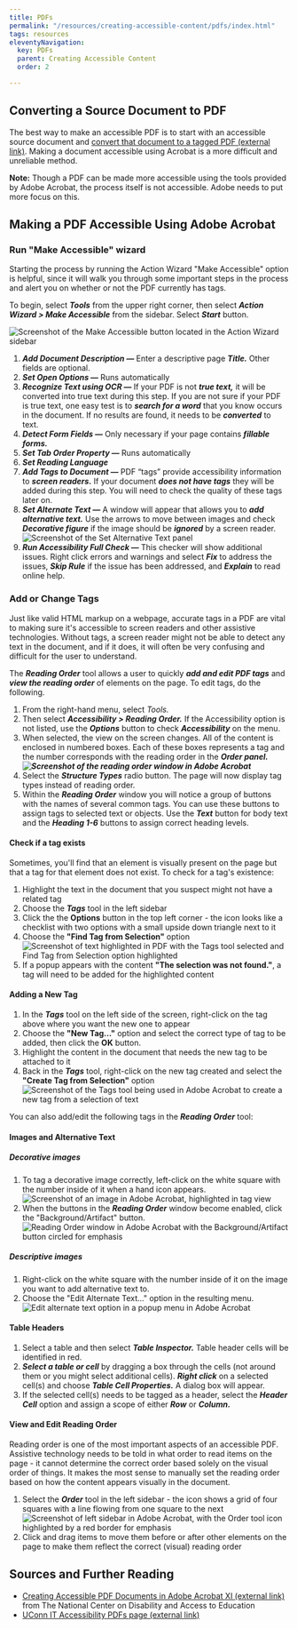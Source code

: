 ```yaml
---
title: PDFs
permalink: "/resources/creating-accessible-content/pdfs/index.html"
tags: resources
eleventyNavigation:
  key: PDFs
  parent: Creating Accessible Content
  order: 2

---
```

## Converting a Source Document to PDF

The best way to make an accessible PDF is to start with an accessible source document and [convert that document to a tagged PDF (external link)](https://webaim.org/techniques/acrobat/converting#word). Making a document accessible using Acrobat is a more difficult and unreliable method.

**Note:** Though a PDF can be made more accessible using the tools provided by Adobe Acrobat, the process itself is not accessible. Adobe needs to put more focus on this.

## Making a PDF Accessible Using Adobe Acrobat

### Run "Make Accessible" wizard

Starting the process by running the Action Wizard "Make Accessible" option is helpful, since it will walk you through some important steps in the process and alert you on whether or not the PDF currently has tags.

To begin, select **_Tools_** from the upper right corner, then select **_Action Wizard > Make Accessible_** from the sidebar. Select **_Start_** button.

![Screenshot of the Make Accessible button located in the Action Wizard sidebar](/static/img/pdf-make-accessible.png)

1. **_Add Document Description —_** Enter a descriptive page **_Title._** Other fields are optional.
2. **_Set Open Options —_** Runs automatically
3. **_Recognize Text using OCR —_** If your PDF is not **_true text,_** it will be converted into true text during this step. If you are not sure if your PDF is true text, one easy test is to **_search for a word_** that you know occurs in the document. If no results are found, it needs to be **_converted_** to text.
4. **_Detect Form Fields —_** Only necessary if your page contains **_fillable forms._**
5. **_Set Tab Order Property —_** Runs automatically
6. **_Set Reading Language_**
7. **_Add Tags to Document —_** PDF “tags” provide accessibility information to **_screen readers._** If your document **_does not have tags_** they will be added during this step. You will need to check the quality of these tags later on.
8. **_Set Alternate Text —_** A window will appear that allows you to **_add alternative text._** Use the arrows to move between images and check **_Decorative figure_** if the image should be **_ignored_** by a screen reader.  
   ![Screenshot of the Set Alternative Text panel](/static/img/pdf-insert-alt-text.png)
9. **_Run Accessibility Full Check —_** This checker will show additional issues. Right click errors and warnings and select **_Fix_** to address the issues, **_Skip Rule_** if the issue has been addressed, and **_Explain_** to read online help.

### Add or Change Tags

Just like valid HTML markup on a webpage, accurate tags in a PDF are vital to making sure it's accessible to screen readers and other assistive technologies. Without tags, a screen reader might not be able to detect any text in the document, and if it does, it will often be very confusing and difficult for the user to understand.

The **_Reading Order_** tool allows a user to quickly **_add and edit PDF tags_** and **_view the reading order_** of elements on the page. To edit tags, do the following.

1. From the right-hand menu, select _Tools._
2. Then select **_Accessibility > Reading Order._** If the Accessibility option is not listed, use the **_Options_** button to check **_Accessibility_** on the menu.
3. When selected, the view on the screen changes. All of the content is enclosed in numbered boxes. Each of these boxes represents a tag and the number corresponds with the reading order in the **_Order panel.  
   ![Screenshot of the reading order window in Adobe Acrobat](/static/img/pdf-reading-order-window.png)_**
4. Select the **_Structure Types_** radio button. The page will now display tag types instead of reading order.
5. Within the **_Reading Order_** window you will notice a group of buttons with the names of several common tags. You can use these buttons to assign tags to selected text or objects. Use the **_Text_** button for body text and the **_Heading 1-6_** buttons to assign correct heading levels.

#### Check if a tag exists

Sometimes, you'll find that an element is visually present on the page but that a tag for that element does not exist. To check for a tag's existence:

1. Highlight the text in the document that you suspect might not have a related tag
2. Choose the **_Tags_** tool in the left sidebar
3. Click the the **Options** button in the top left corner - the icon looks like a checklist with two options with a small upside down triangle next to it
4. Choose the **"Find Tag from Selection"** option  
   ![Screenshot of text highlighted in PDF with the Tags tool selected and Find Tag from Selection option highlighted](/static/img/pdf-find-tag.png)
5. If a popup appears with the content **"The selection was not found."**, a tag will need to be added for the highlighted content

#### Adding a New Tag

1. In the **_Tags_** tool on the left side of the screen, right-click on the tag above where you want the new one to appear
2. Choose the **"New Tag..."** option and select the correct type of tag to be added, then click the **OK** button.
3. Highlight the content in the document that needs the new tag to be attached to it
4. Back in the **_Tags_** tool, right-click on the new tag created and select the **"Create Tag from Selection"** option  
   ![Screenshot of the Tags tool being used in Adobe Acrobat to create a new tag from a selection of text](/static/img/pdf-create-tag.png)

You can also add/edit the following tags in the **_Reading Order_** tool:

#### Images and Alternative Text

##### Decorative images

1. To tag a decorative image correctly, left-click on the white square with the number inside of it when a hand icon appears.  
   ![Screenshot of an image in Adobe Acrobat, highlighted in tag view](/static/img/pdf-figure-tag.png)
2. When the buttons in the **_Reading Order_** window become enabled, click the "Background/Artifact" button.  
   ![Reading Order window in Adobe Acrobat with the Background/Artifact button circled for emphasis](/static/img/pdf-reading-order-background-tag.png)

##### Descriptive images

1. Right-click on the white square with the number inside of it on the image you want to add alternative text to.
2. Choose the "Edit Alternate Text..." option in the resulting menu.  
   ![Edit alternate text option in a popup menu in Adobe Acrobat](/static/img/pdf-edit-alternate-text.png)

#### Table Headers

1. Select a table and then select **_Table Inspector._** Table header cells will be identified in red.
2. **_Select a table or cell_** by dragging a box through the cells (not around them or you might select additional cells). **_Right click_** on a selected cell(s) and choose **_Table Cell Properties._** A dialog box will appear.
3. If the selected cell(s) needs to be tagged as a header, select the **_Header Cell_** option and assign a scope of either **_Row_** or **_Column._**

#### View and Edit Reading Order

Reading order is one of the most important aspects of an accessible PDF. Assistive technology needs to be told in what order to read items on the page - it cannot determine the correct order based solely on the visual order of things. It makes the most sense to manually set the reading order based on how the content appears visually in the document.

1. Select the **_Order_** tool in the left sidebar - the icon shows a grid of four squares with a line flowing from one square to the next  
   ![Screenshot of left sidebar in Adobe Acrobat, with the Order tool icon highlighted by a red border for emphasis](/static/img/pdf-order-tool.png)
2. Click and drag items to move them before or after other elements on the page to make them reflect the correct (visual) reading order

## Sources and Further Reading

* [Creating Accessible PDF Documents in Adobe Acrobat XI (external link)](http://ncdae.org/resources/cheatsheets/acrobat-xi.php) from The National Center on Disability and Access to Education
* [UConn IT Accessibility PDFs page (external link)](https://accessibility.its.uconn.edu/pdfs/)